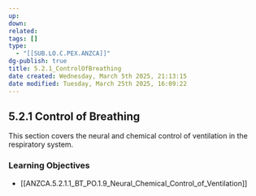 ```yaml
---
up: 
down: 
related: 
tags: []
type:
  - "[[SUB.LO.C.PEX.ANZCA]]"
dg-publish: true
title: 5.2.1_ControlOfBreathing
date created: Wednesday, March 5th 2025, 21:13:15
date modified: Tuesday, March 25th 2025, 16:09:22
---
```


## 5.2.1 Control of Breathing

This section covers the neural and chemical control of ventilation in the respiratory system.

### Learning Objectives

- [[ANZCA.5.2.1.1_BT_PO.1.9_Neural_Chemical_Control_of_Ventilation]]
